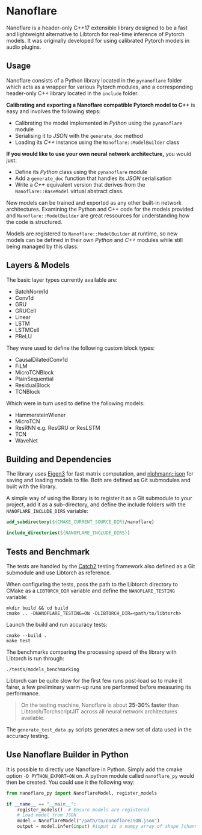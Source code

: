 # Nanoflare

Nanoflare is a header-only C++17 extensible library designed to be a fast and lightweight alternative to Libtorch for real-time inference of Pytorch models. It was originally developed for using calibrated Pytorch models in audio plugins.

## Usage

Nanoflare consists of a Python library located in the `pynanoflare` folder which acts as a wrapper for various Pytorch modules, and a corresponding header-only C++ library located in the `include` folder.

**Calibrating and exporting a Nanoflare compatible Pytorch model to C++** is easy and involves the following steps:

* Calibrating the model implemented in *Python* using the `pynanoflare` module
* Serialising it to *JSON* with the `generate_doc` method
* Loading its *C++* instance using the `Nanoflare::ModelBuilder` class

**If you would like to use your own neural network architecture,** you would just:
* Define its *Python* class using the `pynanoflare` module
* Add a `generate_doc` function that handles its *JSON* serialisation
* Write a *C++* equivalent version that derives from the `Nanoflare::BaseModel` virtual abstract class.

New models can be trained and exported as any other built-in network architectures. Examining the Python and C++ code for the models provided and `Nanoflare::ModelBuilder` are great ressources for understanding how the code is structured.

Models are registered to `Nanoflare::ModelBuilder` at runtime, so new models can be defined in their own *Python* and *C++* modules while still being managed by this class.

## Layers & Models

The basic layer types currently available are:

* BatchNorm1d
* Conv1d
* GRU
* GRUCell
* Linear
* LSTM
* LSTMCell
* PReLU

They were used to define the following custom block types:

* CausalDilatedConv1d
* FiLM
* MicroTCNBlock
* PlainSequential
* ResidualBlock
* TCNBlock

Which were in turn used to define the following models:

* HammersteinWiener
* MicroTCN
* ResRNN e.g. ResGRU or ResLSTM
* TCN
* WaveNet

## Building and Dependencies

The library uses [Eigen3](https://gitlab.com/libeigen/eigen.git) for fast matrix computation, and [nlohmann::json](https://github.com/nlohmann/json.git) for saving and loading models to file. Both are defined as Git submodules and built with the library.

A simple way of using the library is to register it as a Git submodule to your project, add it as a sub-directory, and define the include folders with the `NANOFLARE_INCLUDE_DIRS` variable:

```cmake
add_subdirectory(${CMAKE_CURRENT_SOURCE_DIR}/nanoflare)

include_directories(${NANOFLARE_INCLUDE_DIRS})
```

## Tests and Benchmark

The tests are handled by the [Catch2](https://github.com/catchorg/Catch2.git) testing framework also defined as a Git submodule and use Libtorch as reference.

When configuring the tests, pass the path to the Libtorch directory to CMake as a `LIBTORCH_DIR` variable and define the `NANOFLARE_TESTING` variable:

```shell
mkdir build && cd build
cmake .. -DNANOFLARE_TESTING=ON -DLIBTORCH_DIR=<path/to/libtorch>
```

Launch the build and run accuracy tests:

```shell
cmake --build .
make test
```

The benchmarks comparing the processing speed of the library with Libtorch is run through:

```shell
./tests/models_benchmarking
```

Libtorch can be quite slow for the first few runs post-load so to make it fairer, a few preliminary warm-up runs are performed before measuring its performance.

> On the testing machine, Nanoflare is about **25-30% faster** than Libtorch/TorchscriptJIT across all neural network architectures available.

The `generate_test_data.py` scripts generates a new set of data used in the accuracy testing.

## Use Nanoflare Builder in Python

It is possible to directly use Nanoflare in Python. Simply add the cmake option `-D PYTHON_EXPORT=ON` on. A python module called `nanoflare_py` would then be created. You could use it the following way:

```python
from nanoflare_py import NanoflareModel, register_models

if __name__ == "__main__":
    register_models()  # Ensure models are registered
    # Load model from JSON
    model = NanoflareModel("/path/to/nanoflareJSON.json")
    output = model.infer(input) #input is a numpy array of shape [channels, time]
```